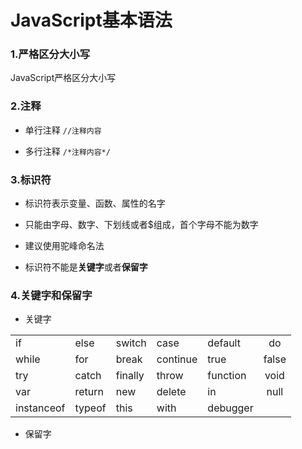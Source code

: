 # JavaScript基本语法

### 1.严格区分大小写

JavaScript严格区分大小写

### 2.注释

- 单行注释 `//注释内容`

- 多行注释 `/*注释内容*/`

### 3.标识符

- 标识符表示变量、函数、属性的名字

- 只能由字母、数字、下划线或者$组成，首个字母不能为数字

- 建议使用驼峰命名法

- 标识符不能是**关键字**或者**保留字**

### 4.关键字和保留字

- 关键字

|            |        |         |          |          |       |
| ---------- | ------ | ------- | -------- | -------- |:-----:|
| if         | else   | switch  | case     | default  | do    |
| while      | for    | break   | continue | true     | false |
| try        | catch  | finally | throw    | function | void  |
| var        | return | new     | delete   | in       | null  |
| instanceof | typeof | this    | with     | debugger |       |

- 保留字




